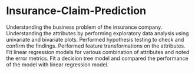 # Insurance-Claim-Prediction
Understanding the business problem of the insurance company.
Understanding the attributes by performing exploratory data analysis using univariate and bivariate plots.
Performed hypothesis testing to check and confirm the findings.
Performed feature transformations on the attributes.
Fit linear regression models for various combination of attributes and noted the error metrics.
Fit a decision tree model and compared the performance of the model with linear regression model.
